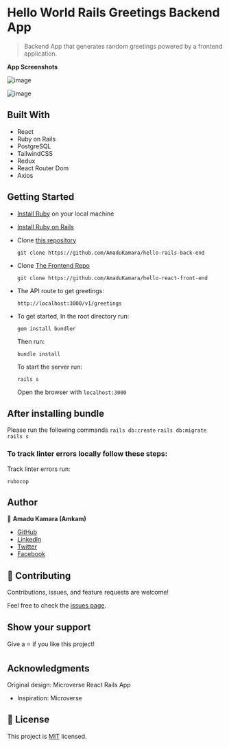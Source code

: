 # Hello World Rails Greetings Backend App

> Backend App that generates random greetings powered by a frontend application.

**App Screenshots**

![image](https://user-images.githubusercontent.com/50941074/165738616-a0e1d294-58c7-4b6d-8c08-e6a32e5fc1c1.png)

![image](https://user-images.githubusercontent.com/50941074/165738519-bedb1da6-24bc-413d-babd-9e7ad6a2190d.png)

## Built With

- React
- Ruby on Rails
- PostgreSQL
- TailwindCSS
- Redux
- React Router Dom
- Axios

## Getting Started

- [Install Ruby](https://www.ruby-lang.org/en/documentation/installation/) on your local machine
- [Install Ruby on Rails](https://guides.rubyonrails.org/v5.1/getting_started.html)
- Clone [this repository](https://github.com/AmaduKamara/hello-rails-back-end)
  ```
  git clone https://github.com/AmaduKamara/hello-rails-back-end
  ```
- Clone [The Frontend Repo](https://github.com/AmaduKamara/hello-react-front-end)
  ```
  git clone https://github.com/AmaduKamara/hello-react-front-end
  ```
- The API route to get greetings:

  ```
  http://localhost:3000/v1/greetings
  ```
- To get started, In the root directory run:

  ```
  gem install bundler
  ```

  Then run:

  ```
  bundle install
  ```

  To start the server run:

  ```
  rails s
  ```

  Open the browser with `localhost:3000`

## After installing bundle

Please run the following commands `rails db:create` `rails db:migrate` `rails s`

### To track linter errors locally follow these steps:

Track linter errors run:

```
rubocop
```

## Author

:man: **Amadu Kamara (Amkam)**

- [GitHub](https://github.com/AmaduKamara)
- [LinkedIn](https://www.linkedin.com/in/amadu-kamara-3b60a25b)
- [Twitter](https://twitter.com/DevAmkam)
- [Facebook](https://www.facebook.com/amadus.kamara.7)

## 🤝 Contributing

Contributions, issues, and feature requests are welcome!

Feel free to check the [issues page](https://github.com/AmaduKamara/hello-react-front-end/issues).

## Show your support

Give a ⭐️ if you like this project!

## Acknowledgments

Original design: Microverse React Rails App

- Inspiration: Microverse

## 📝 License

This project is [MIT](./MIT.md) licensed.
